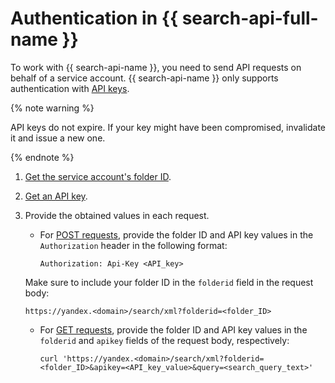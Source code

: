 # Authentication in {{ search-api-full-name }}

To work with {{ search-api-name }}, you need to send API requests on behalf of a service account. {{ search-api-name }} only supports authentication with [API keys](../../iam/concepts/authorization/api-key.md).

{% note warning %}

API keys do not expire. If your key might have been compromised, invalidate it and issue a new one.

{% endnote %}

1. [Get the service account's folder ID](../../resource-manager/operations/folder/get-id.md).
1. [Get an API key](../../iam/operations/api-key/create.md).
1. Provide the obtained values in each request.

   * For [POST requests](../concepts/post-request.md), provide the folder ID and API key values in the `Authorization` header in the following format:

     ```curl
     Authorization: Api-Key <API_key>
     ```

   Make sure to include your folder ID in the `folderid` field in the request body:

     ```httpget
     https://yandex.<domain>/search/xml?folderid=<folder_ID>
     ```

   * For [GET requests](../concepts/get-request.md), provide the folder ID and API key values in the `folderid` and `apikey` fields of the request body, respectively:

     ```curl
     curl 'https://yandex.<domain>/search/xml?folderid=<folder_ID>&apikey=<API_key_value>&query=<search_query_text>'
     ```
